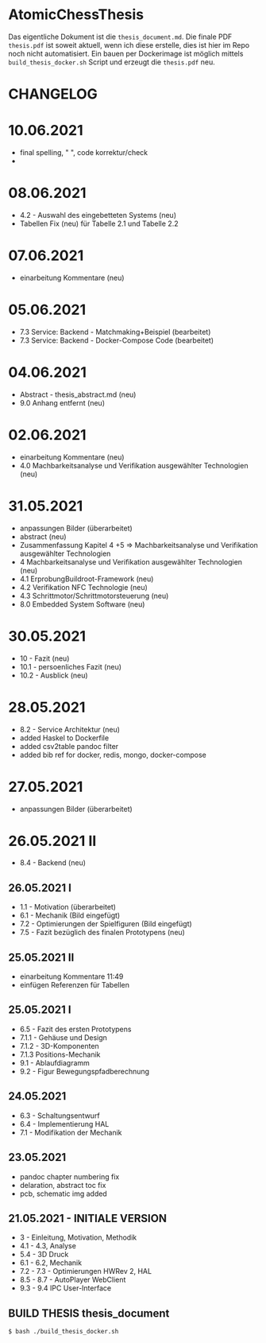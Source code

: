 # AtomicChessThesis

Das eigentliche Dokument ist die `thesis_document.md`. Die finale PDF `thesis.pdf` ist soweit aktuell, wenn ich diese erstelle, dies ist hier im Repo noch nicht automatisiert.
Ein bauen per Dockerimage ist möglich mittels ` build_thesis_docker.sh` Script und erzeugt die `thesis.pdf` neu.

# CHANGELOG

# 10.06.2021

* final spelling, " ", code korrektur/check
*

# 08.06.2021

* 4.2 - Auswahl des eingebetteten Systems (neu)
* Tabellen Fix (neu) für Tabelle 2.1 und Tabelle 2.2

# 07.06.2021

* einarbeitung Kommentare (neu)

# 05.06.2021

* 7.3 Service: Backend - Matchmaking+Beispiel (bearbeitet)
* 7.3 Service: Backend - Docker-Compose Code (bearbeitet)

# 04.06.2021

* Abstract - thesis_abstract.md (neu)
* 9.0 Anhang entfernt (neu)


# 02.06.2021

* einarbeitung Kommentare (neu)
* 4.0 Machbarkeitsanalyse und Verifikation ausgewählter Technologien (neu)

# 31.05.2021

* anpassungen Bilder (überarbeitet)
* abstract (neu)
* Zusammenfassung Kapitel 4 +5 => Machbarkeitsanalyse und Verifikation ausgewählter Technologien
* 4 Machbarkeitsanalyse und Verifikation ausgewählter Technologien (neu)
* 4.1 ErprobungBuildroot-Framework (neu)
* 4.2 Verifikation NFC Technologie (neu)
* 4.3 Schrittmotor/Schrittmotorsteuerung (neu)
* 8.0 Embedded System Software (neu)

# 30.05.2021

* 10 - Fazit (neu)
* 10.1 - persoenliches Fazit (neu)
* 10.2 - Ausblick (neu)



# 28.05.2021

* 8.2 - Service Architektur (neu)
* added Haskel to Dockerfile
* added csv2table pandoc filter
* added bib ref for docker, redis, mongo, docker-compose

# 27.05.2021 

* anpassungen Bilder (überarbeitet)

# 26.05.2021 II

* 8.4 - Backend (neu)

## 26.05.2021 I

* 1.1 - Motivation (überarbeitet)
* 6.1 - Mechanik (Bild eingefügt)
* 7.2 - Optimierungen der Spielfiguren (Bild eingefügt)
* 7.5 - Fazit bezüglich des finalen Prototypens (neu)

## 25.05.2021 II

* einarbeitung Kommentare 11:49
* einfügen Referenzen für Tabellen

## 25.05.2021 I

* 6.5 - Fazit des ersten Prototypens
* 7.1.1 - Gehäuse und Design
* 7.1.2 - 3D-Komponenten
* 7.1.3 Positions-Mechanik
* 9.1 - Ablaufdiagramm
* 9.2 - Figur Bewegungspfadberechnung

## 24.05.2021

* 6.3 - Schaltungsentwurf
* 6.4 - Implementierung HAL
* 7.1 - Modifikation der Mechanik

## 23.05.2021

* pandoc chapter numbering fix
* delaration, abstract toc fix
* pcb, schematic img added

## 21.05.2021 - INITIALE VERSION

* 3 - Einleitung, Motivation, Methodik
* 4.1 - 4.3, Analyse
* 5.4 - 3D Druck
* 6.1 - 6.2, Mechanik
* 7.2 - 7.3 - Optimierungen HWRev 2, HAL
* 8.5 - 8.7 - AutoPlayer WebClient
* 9.3 - 9.4 IPC User-Interface


## BUILD THESIS thesis_document

`$ bash ./build_thesis_docker.sh`
